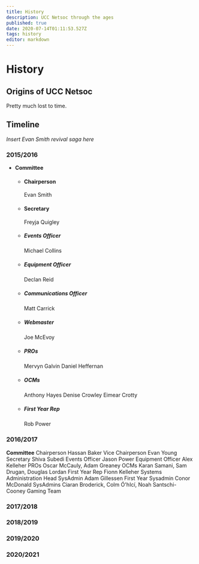 ```yaml
---
title: History
description: UCC Netsoc through the ages
published: true
date: 2020-07-14T01:11:53.527Z
tags: history
editor: markdown
---
```


# History



## Origins of UCC Netsoc

Pretty much lost to time.

## Timeline 

*Insert Evan Smith revival saga here*

### 2015/2016
* **Committee**
  * #### Chairperson
    Evan Smith
  * #### Secretary
    Freyja Quigley
  * ##### Events Officer
    Michael Collins
  * ##### Equipment Officer
    Declan Reid
  * ##### Communications Officer
    Matt Carrick
  * ##### Webmaster
    Joe McEvoy
  * ##### PROs
    Mervyn Galvin
    Daniel Heffernan
  * ##### OCMs
    Anthony Hayes
    Denise Crowley
    Eimear Crotty
  * ##### First Year Rep
    Rob Power

### 2016/2017
**Committee**
Chairperson	Hassan Baker
Vice Chairperson	Evan Young
Secretary	Shiva Subedi
Events Officer	Jason Power
Equipment Officer	Alex Kelleher
PROs	Oscar McCauly, Adam Greaney
OCMs	Karan Samani, Sam Drugan, Douglas Lordan
First Year Rep	Fionn Kelleher
Systems Administration
Head SysAdmin	Adam Gillessen
First Year Sysadmin	Conor McDonald
SysAdmins	Ciaran Broderick, Colm Ó'hIcí, Noah Santschi-Cooney
Gaming Team

### 2017/2018

### 2018/2019

### 2019/2020

### 2020/2021
